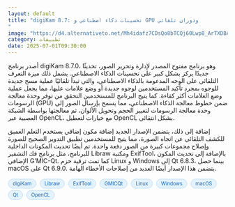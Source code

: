```yaml
---
layout: default
title: "digiKam 8.7: تحسينات ذكاء اصطناعي و GPU ودوران تلقائي
"
image: "https://d4.alternativeto.net/Mh4idafz7CDsQo8bTCQj60Lwp8_ArTXDBALhwtT7hlw/rs:fill:1520:760:0/g:ce:0:0/YWJzOi8vZGlzdC9jb250ZW50LzE3NTEzNjExMzk5NDkucG5n.png"
category: تطبيقات
date: 2025-07-01T09:30:00
---
```


أصدر برنامج digiKam 8.7.0، وهو برنامج مفتوح المصدر لإدارة وتحرير الصور، تحديثًا جديدًا يركز بشكل كبير على تحسينات الذكاء الاصطناعي. يشمل ذلك ميزة التعرف التلقائي على الوجه المدعومة بالذكاء الاصطناعي، والتي تبدأ تلقائيًا عملية مسح جديدة للوجوه بمجرد تأكيد المستخدمين لوجوه جديدة أو وضع علامات عليها، مما يجعل عملية وضع العلامات أكثر كفاءة. كما يتيح البرنامج للمستخدمين التحقق من توفر وحدة معالجة الرسومات (GPU) ضمن خطوط معالجة الذكاء الاصطناعي، مما يسمح بإرسال الصور إلى وحدة معالجة الرسومات لتغيير الحجم وتحويل الألوان، ثم معالجتها بواسطة الشبكة العصبية عبر OpenCL، مع خيارات لتعطيل OpenCL بشكل انتقائي.

إضافة إلى ذلك، يتضمن الإصدار الجديد إضافة مكون إضافي يستخدم التعلم العميق للكشف التلقائي عن اتجاه الصورة، مما يتيح للمستخدمين تطبيق التدوير الصحيح للصورة وإصلاح مجموعات كبيرة من الصور دفعة واحدة. تم أيضًا تحديث المكونات الداخلية للبرنامج، مثل برنامج فك التشفير Libraw ومكتبة ExifTool، بالإضافة إلى تحديث المكون الإضافي G’MIC-Qt. كما تمت ترقية حزم Linux و Windows إلى Qt 6.8.3، بينما حصل macOS على Qt 6.9.0. يتضمن هذا الإصدار أيضًا العديد من إصلاحات الأخطاء الهامة.

<div style="margin-top:2px; margin-bottom:2px;"><a href="https://bidjadraft.github.io/?query=digiKam" style="background:#e3f2fd; color:#1565c0; font-size:80%; border-radius:12px; padding:3px 10px; margin:2px 4px 2px 0; display:inline-block; border:1px solid #bbdefb; text-decoration:none;">digiKam</a> <a href="https://bidjadraft.github.io/?query=Libraw" style="background:#e3f2fd; color:#1565c0; font-size:80%; border-radius:12px; padding:3px 10px; margin:2px 4px 2px 0; display:inline-block; border:1px solid #bbdefb; text-decoration:none;">Libraw</a> <a href="https://bidjadraft.github.io/?query=ExifTool" style="background:#e3f2fd; color:#1565c0; font-size:80%; border-radius:12px; padding:3px 10px; margin:2px 4px 2px 0; display:inline-block; border:1px solid #bbdefb; text-decoration:none;">ExifTool</a> <a href="https://bidjadraft.github.io/?query=GMICQt" style="background:#e3f2fd; color:#1565c0; font-size:80%; border-radius:12px; padding:3px 10px; margin:2px 4px 2px 0; display:inline-block; border:1px solid #bbdefb; text-decoration:none;">GMICQt</a> <a href="https://bidjadraft.github.io/?query=Linux" style="background:#e3f2fd; color:#1565c0; font-size:80%; border-radius:12px; padding:3px 10px; margin:2px 4px 2px 0; display:inline-block; border:1px solid #bbdefb; text-decoration:none;">Linux</a> <a href="https://bidjadraft.github.io/?query=Windows" style="background:#e3f2fd; color:#1565c0; font-size:80%; border-radius:12px; padding:3px 10px; margin:2px 4px 2px 0; display:inline-block; border:1px solid #bbdefb; text-decoration:none;">Windows</a> <a href="https://bidjadraft.github.io/?query=macOS" style="background:#e3f2fd; color:#1565c0; font-size:80%; border-radius:12px; padding:3px 10px; margin:2px 4px 2px 0; display:inline-block; border:1px solid #bbdefb; text-decoration:none;">macOS</a> <a href="https://bidjadraft.github.io/?query=Qt" style="background:#e3f2fd; color:#1565c0; font-size:80%; border-radius:12px; padding:3px 10px; margin:2px 4px 2px 0; display:inline-block; border:1px solid #bbdefb; text-decoration:none;">Qt</a> <a href="https://bidjadraft.github.io/?query=OpenCL" style="background:#e3f2fd; color:#1565c0; font-size:80%; border-radius:12px; padding:3px 10px; margin:2px 4px 2px 0; display:inline-block; border:1px solid #bbdefb; text-decoration:none;">OpenCL</a></div><br><br>
